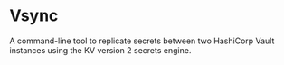 # Vsync
A command-line tool to replicate secrets between two HashiCorp Vault instances using the KV version 2 secrets engine.
